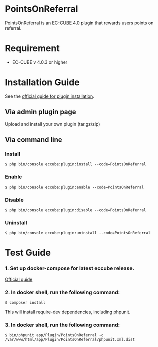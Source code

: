 # PointsOnReferral

PointsOnReferral is an [EC-CUBE 4.0](https://doc4.ec-cube.net/) plugin that rewards users points on referral.

# Requirement

- EC-CUBE v 4.0.3 or higher

# Installation Guide

See the [official guide for plugin installation](https://doc4.ec-cube.net/plugin_install).

## Via admin plugin page

Upload and install your own plugin (tar.gz/zip)

## Via command line

### Install

```console
$ php bin/console eccube:plugin:install --code=PointsOnReferral
```

### Enable

```console
$ php bin/console eccube:plugin:enable --code=PointsOnReferral
```

### Disable

```console
$ php bin/console eccube:plugin:disable --code=PointsOnReferral
```

### Uninstall

```console
$ php bin/console eccube:plugin:uninstall --code=PointsOnReferral
```

# Test Guide

### 1. Set up docker-compose for latest eccube release. 

[Official guide](https://doc4.ec-cube.net/quickstart_install)

### 2. In docker shell, run the following command:
 
```console
$ composer install
```
This will install require-dev dependencies, including phpunit.

### 3. In docker shell, run the following command:

```console
$ bin/phpunit app/Plugin/PointsOnReferral -c /var/www/html/app/Plugin/PointsOnReferral/phpunit.xml.dist
```
